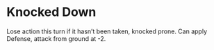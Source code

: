 # Knocked Down

Lose action this turn if it hasn’t been taken, knocked prone. Can apply Defense, attack
from ground at -2.